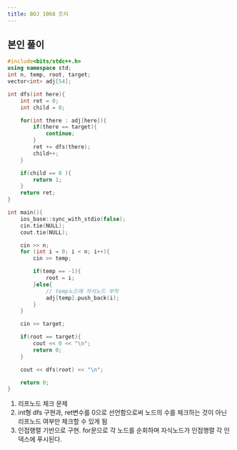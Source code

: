 ```yaml
---
title: BOJ 1068 트리
---
```


## 본인 풀이

```cpp
#include<bits/stdc++.h>
using namespace std;
int n, temp, root, target;
vector<int> adj[54];

int dfs(int here){
    int ret = 0;
    int child = 0;

    for(int there : adj[here]){
        if(there == target){
            continue;
        }
        ret += dfs(there);
        child++;
    }

    if(child == 0 ){
        return 1;
    }
    return ret;
}

int main(){
    ios_base::sync_with_stdio(false);
    cin.tie(NULL);
    cout.tie(NULL);

    cin >> n;
    for (int i = 0; i < n; i++){
        cin >> temp;

        if(temp == -1){
            root = i;
        }else{
            // temp노드에 자식노드 부착
            adj[temp].push_back(i);
        }
    }

    cin >> target;

    if(root == target){
        cout << 0 << "\n";
        return 0;
    }

    cout << dfs(root) << "\n";

    return 0;
}
```

1. 리프노드 체크 문제
2. int형 dfs 구현과, ret변수를 0으로 선언함으로써 노드의 수를 체크하는 것이 아닌 리프노드 여부만 체크할 수 있게 됨
3. 인접행렬 기반으로 구현. for문으로 각 노드를 순회하며 자식노드가 인접행렬 각 인덱스에 푸시된다.
